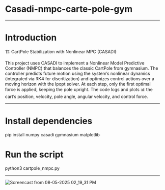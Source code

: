 # Casadi-nmpc-carte-pole-gym


---
# Introduction

🏗 CartPole Stabilization with Nonlinear MPC (CASADI)

This project uses CASADI to implement a Nonlinear Model Predictive Controller (NMPC) that balances the classic CartPole from gymnasium. The controller predicts future motion using the system’s nonlinear dynamics (integrated via RK4 for discritization) and optimizes control actions over a moving horizon with the Ipopt solver. At each step, only the first optimal force is applied, keeping the pole upright. The code logs and plots 📊 the cart’s position, velocity, pole angle, angular velocity, and control force.


---

# Install dependencies
pip install numpy casadi gymnasium matplotlib

# Run the script
python3 cartpole_nmpc.py

___



![Screencast from 08-05-2025 02_19_31 PM](https://github.com/user-attachments/assets/68227684-dafd-4a65-903a-776b6962d71c)
